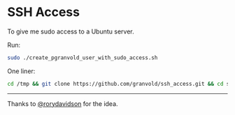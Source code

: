 SSH Access
==========

To give me sudo access to a Ubuntu server.

Run:

```sh
sudo ./create_pgranvold_user_with_sudo_access.sh
```

One liner:
```sh
cd /tmp && git clone https://github.com/granvold/ssh_access.git && cd ssh_access && ./create_pgranvold_user_with_sudo_access.sh && echo 'Patrick Granvold has access' && cd .. && rm -r ssh_access
```
<hr/>

Thanks to [@rorydavidson](https://github.com/rorydavidson) for the idea.

